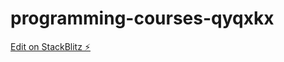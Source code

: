 # programming-courses-qyqxkx

[Edit on StackBlitz ⚡️](https://stackblitz.com/edit/programming-courses-qyqxkx)